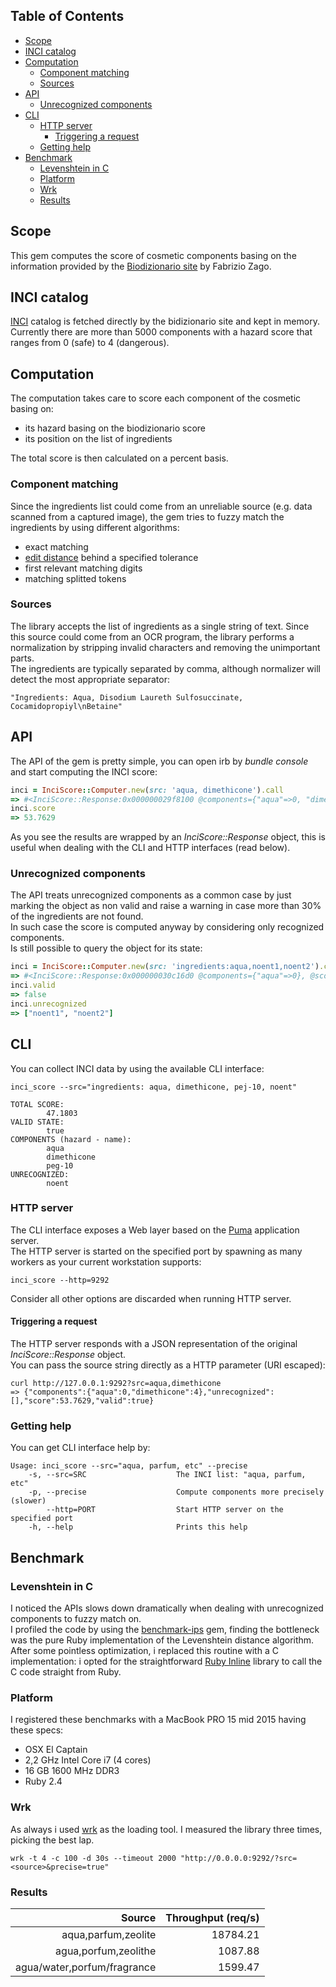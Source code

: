 ## Table of Contents

* [Scope](#scope)
* [INCI catalog](#inci-catalog)
* [Computation](#computation)
  * [Component matching](#component-matching)
  * [Sources](#sources)
* [API](#api)
  * [Unrecognized components](#unrecognized-components)
* [CLI](#cli)
  * [HTTP server](#http-server)
    * [Triggering a request](#triggering-a-request)
  * [Getting help](#getting-help)
* [Benchmark](#benchmark)
  * [Levenshtein in C](#levenshtein-in-c)
  * [Platform](#platform)
  * [Wrk](#wrk)
  * [Results](#results)

## Scope
This gem computes the score of cosmetic components basing on the information provided by the [Biodizionario site](http://www.biodizionario.it/) by Fabrizio Zago.

## INCI catalog
[INCI](https://en.wikipedia.org/wiki/International_Nomenclature_of_Cosmetic_Ingredients) catalog is fetched directly by the bidizionario site and kept in memory.  
Currently there are more than 5000 components with a hazard score that ranges from 0 (safe) to 4 (dangerous).

## Computation
The computation takes care to score each component of the cosmetic basing on:
* its hazard basing on the biodizionario score
* its position on the list of ingredients

The total score is then calculated on a percent basis.

### Component matching
Since the ingredients list could come from an unreliable source (e.g. data scanned from a captured image), the gem tries to fuzzy match the ingredients by using different algorithms:
* exact matching
* [edit distance](https://en.wikipedia.org/wiki/Levenshtein_distance) behind a specified tolerance
* first relevant matching digits 
* matching splitted tokens

### Sources
The library accepts the list of ingredients as a single string of text. Since this source could come from an OCR program, the library performs a normalization by stripping invalid characters and removing the unimportant parts.  
The ingredients are typically separated by comma, although normalizer will detect the most appropriate separator:

```
"Ingredients: Aqua, Disodium Laureth Sulfosuccinate, Cocamidopropiyl\nBetaine"
```

## API
The API of the gem is pretty simple, you can open irb by *bundle console* and start computing the INCI score:

```ruby
inci = InciScore::Computer.new(src: 'aqua, dimethicone').call
=> #<InciScore::Response:0x000000029f8100 @components={"aqua"=>0, "dimethicone"=>4}, @score=53.7629, @unrecognized=[], @valid=true>
inci.score
=> 53.7629
```

As you see the results are wrapped by an *InciScore::Response* object, this is useful when dealing with the CLI and HTTP interfaces (read below).

### Unrecognized components
The API treats unrecognized components as a common case by just marking the object as non valid and raise a warning in case more than 30% of the ingredients are not found.  
In such case the score is computed anyway by considering only recognized components.  
Is still possible to query the object for its state:

```ruby
inci = InciScore::Computer.new(src: 'ingredients:aqua,noent1,noent2').call
=> #<InciScore::Response:0x000000030c16d0 @components={"aqua"=>0}, @score=100.0, @unrecognized=["noent1", "noent2"], @valid=false>
inci.valid
=> false
inci.unrecognized
=> ["noent1", "noent2"]
```

## CLI
You can collect INCI data by using the available CLI interface:

```shell
inci_score --src="ingredients: aqua, dimethicone, pej-10, noent"

TOTAL SCORE:
        47.1803
VALID STATE:
        true
COMPONENTS (hazard - name): 
        aqua
        dimethicone
        peg-10
UNRECOGNIZED:
        noent
```

### HTTP server
The CLI interface exposes a Web layer based on the [Puma](http://puma.io/) application server.  
The HTTP server is started on the specified port by spawning as many workers as your current workstation supports:
```shell
inci_score --http=9292
```
Consider all other options are discarded when running HTTP server.

#### Triggering a request
The HTTP server responds with a JSON representation of the original *InciScore::Response* object.  
You can pass the source string directly as a HTTP parameter (URI escaped):

```shell
curl http://127.0.0.1:9292?src=aqua,dimethicone
=> {"components":{"aqua":0,"dimethicone":4},"unrecognized":[],"score":53.7629,"valid":true}
```

### Getting help
You can get CLI interface help by:
```shell
Usage: inci_score --src="aqua, parfum, etc" --precise
    -s, --src=SRC                    The INCI list: "aqua, parfum, etc"
    -p, --precise                    Compute components more precisely (slower)
        --http=PORT                  Start HTTP server on the specified port
    -h, --help                       Prints this help
```

## Benchmark

### Levenshtein in C
I noticed the APIs slows down dramatically when dealing with unrecognized components to fuzzy match on.  
I profiled the code by using the [benchmark-ips](https://github.com/evanphx/benchmark-ips) gem, finding the bottleneck was the pure Ruby implementation of the Levenshtein distance algorithm.  
After some pointless optimization, i replaced this routine with a C implementation: i opted for the straightforward [Ruby Inline](https://github.com/seattlerb/rubyinline) library to call the C code straight from Ruby.  

### Platform
I registered these benchmarks with a MacBook PRO 15 mid 2015 having these specs:
* OSX El Captain
* 2,2 GHz Intel Core i7 (4 cores)
* 16 GB 1600 MHz DDR3
* Ruby 2.4

### Wrk
As always i used [wrk](https://github.com/wg/wrk) as the loading tool.
I measured the library three times, picking the best lap.  
```shell
wrk -t 4 -c 100 -d 30s --timeout 2000 "http://0.0.0.0:9292/?src=<source>&precise=true"
```

### Results
| Source                      | Throughput (req/s) |
| --------------------------: | -----------------: |
| aqua,parfum,zeolite         |          18784.21  |
| agua,porfum,zeolithe        |           1087.88  |
| agua/water,porfum/fragrance |           1599.47  |
